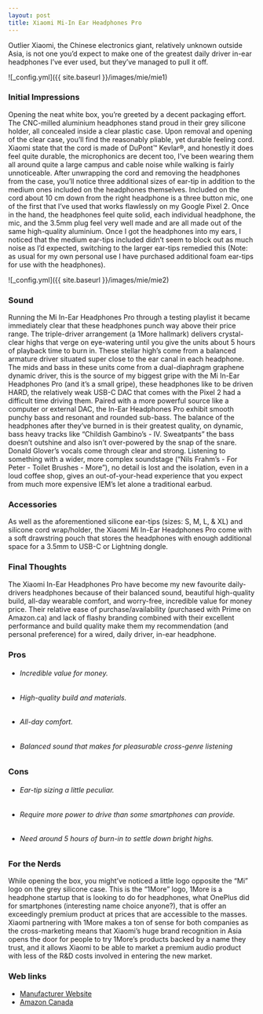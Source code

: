 ```yaml
---
layout: post
title: Xiaomi Mi-In Ear Headphones Pro
---
```


Outlier Xiaomi, the Chinese electronics giant, relatively unknown outside Asia, is not one you’d expect to make one of the greatest daily driver in-ear headphones I’ve ever used, but they’ve managed to pull it off.

![_config.yml]({{ site.baseurl }}/images/mie/mie1)

### Initial Impressions

Opening the neat white box, you’re greeted by a decent packaging effort. The CNC-milled aluminium headphones stand proud in their grey silicone holder, all concealed inside a clear plastic case. Upon removal and opening of the clear case, you’ll find the reasonably pliable, yet durable feeling cord. Xiaomi state that the cord is made of DuPont™ Kevlar®, and honestly it does feel quite durable, the microphonics are decent too, I’ve been wearing them all around quite a large campus and cable noise while walking is fairly unnoticeable. After unwrapping the cord and removing the headphones from the case, you’ll notice three additional sizes of ear-tip in addition to the medium ones included on the headphones themselves. Included on the cord about 10 cm down from the right headphone is a three button mic, one of the first that I’ve used that works flawlessly on my Google Pixel 2. Once in the hand, the headphones feel quite solid, each individual headphone, the mic, and the 3.5mm plug feel very well made and are all made out of the same high-quality aluminium. Once I got the headphones into my ears, I noticed that the medium ear-tips included didn’t seem to block out as much noise as I’d expected, switching to the larger ear-tips remedied this (Note: as usual for my own personal use I have purchased additional foam ear-tips for use with the headphones).

![_config.yml]({{ site.baseurl }}/images/mie/mie2)

### Sound

Running the Mi In-Ear Headphones Pro through a testing playlist it became immediately clear that these headphones punch way above their price range. The triple-driver arrangement (a 1More hallmark) delivers crystal-clear highs that verge on eye-watering until you give the units about 5 hours of playback time to burn in. These stellar high’s come from a balanced armature driver situated super close to the ear canal in each headphone. The mids and bass in these units come from a dual-diaphragm graphene dynamic driver, this is the source of my biggest gripe with the Mi In-Ear Headphones Pro (and it’s a small gripe), these headphones like to be driven HARD, the relatively weak USB-C DAC that comes with the Pixel 2 had a difficult time driving them. Paired with a more powerful source like a computer or external DAC, the In-Ear Headphones Pro exhibit smooth punchy bass and resonant and rounded sub-bass. The balance of the headphones after they’ve burned in is their greatest quality, on dynamic, bass heavy tracks like “Childish Gambino’s - IV. Sweatpants” the bass doesn’t outshine and also isn’t over-powered by the snap of the snare. Donald Glover’s vocals come through clear and strong. Listening to something with a wider, more complex soundstage (“Nils Frahm’s - For Peter - Toilet Brushes - More”), no detail is lost and the isolation, even in a loud coffee shop, gives an out-of-your-head experience that you expect from much more expensive IEM’s let alone a traditional earbud.

### Accessories

As well as the aforementioned silicone ear-tips (sizes: S, M, L, & XL) and silicone cord wrap/holder, the Xiaomi Mi In-Ear Headphones Pro come with a soft drawstring pouch that stores the headphones with enough additional space for a 3.5mm to USB-C or Lightning dongle.

### Final Thoughts

The Xiaomi In-Ear Headphones Pro have become my new favourite daily-drivers headphones because of their balanced sound, beautiful high-quality build, all-day wearable comfort, and worry-free, incredible value for money price. Their relative ease of purchase/availability (purchased with Prime on Amazon.ca) and lack of flashy branding combined with their excellent performance and build quality make them my recommendation (and personal preference) for a wired, daily driver, in-ear headphone.

### Pros

* ###### Incredible value for money.
* ###### High-quality build and materials.
* ###### All-day comfort.
* ###### Balanced sound that makes for pleasurable cross-genre listening

### Cons

* ###### Ear-tip sizing a little peculiar.
* ###### Require more power to drive than some smartphones can provide.
* ###### Need around 5 hours of burn-in to settle down bright highs.

### For the Nerds

While opening the box, you might’ve noticed a little logo opposite the “Mi” logo on the grey silicone case. This is the “1More” logo, 1More is a headphone startup that is looking to do for headphones, what OnePlus did for smartphones (interesting name choice anyone?), that is offer an exceedingly premium product at prices that are accessible to the masses. Xiaomi partnering with 1More makes a ton of sense for both companies as the cross-marketing means that Xiaomi’s huge brand recognition in Asia opens the door for people to try 1More’s products backed by a name they trust, and it allows Xiaomi to be able to market a premium audio product with less of the R&D costs involved in entering the new market.

### Web links

* [Manufacturer Website](https://www.mi.com/global/headphonesprohd/)
* [Amazon Canada](https://www.amazon.ca/Xiaomi-Headphones-Definition-Hybrid-Dynamic/dp/B01NBAVDIG/ref=pd_sim_23_1?_encoding=UTF8&pd_rd_i=B01NBAVDIG&pd_rd_r=83143d43-ecfe-11e8-9ae7-f7bd06e3c933&pd_rd_w=Zw4gi&pd_rd_wg=C5E3e&pf_rd_i=desktop-dp-sims&pf_rd_m=A3DWYIK6Y9EEQB&pf_rd_p=f2db799a-cb6a-4ff5-b84b-b317891b94a8&pf_rd_r=N46JNTJ0WKWKQ58YEYPG&pf_rd_s=desktop-dp-sims&pf_rd_t=40701&psc=1&refRID=N46JNTJ0WKWKQ58YEYPG)
